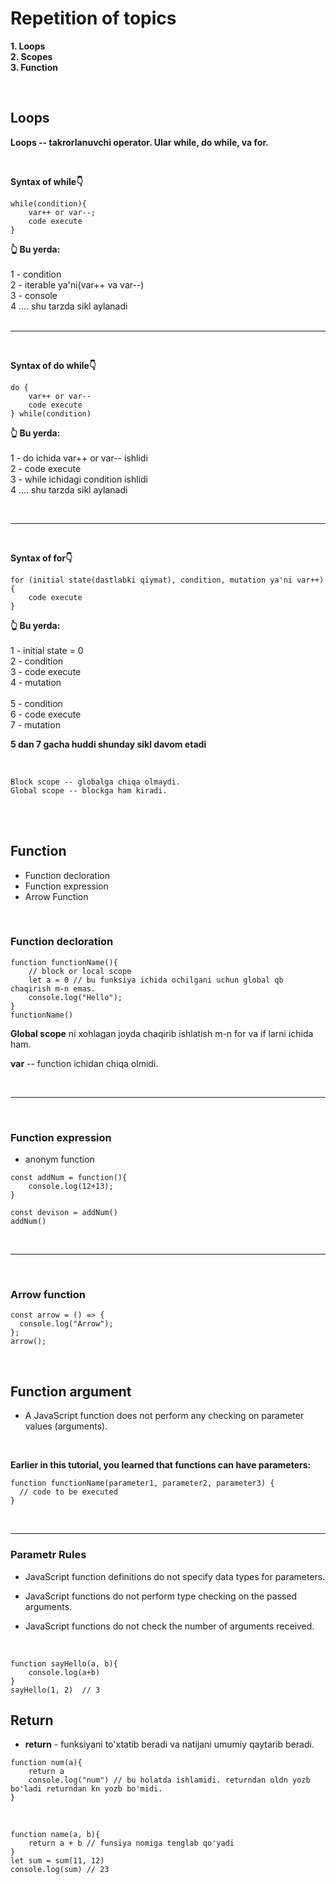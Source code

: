 # Repetition of topics

**1. Loops** <br>
**2. Scopes** <br>
**3. Function**

<br>

## Loops

**Loops -- takrorlanuvchi operator. Ular while, do while, va for.**

<br>

**Syntax of while👇**

```
while(condition){
    var++ or var--;
    code execute
}
```

**👆 Bu yerda:** <br><br>
1 - condition <br>
2 - iterable ya'ni(var++ va var--) <br>
3 - console <br>
4 .... shu tarzda sikl aylanadi <br>
<br>

<hr>
<br>

**Syntax of do while👇**

```
do {
    var++ or var--
    code execute
} while(condition)
```

**👆 Bu yerda:** <br><br>
1 - do ichida var++ or var-- ishlidi <br>
2 - code execute<br>
3 - while ichidagi condition ishlidi <br>
4 .... shu tarzda sikl aylanadi <br>

<br>
<hr>
<br>

**Syntax of for👇**

```
for (initial state(dastlabki qiymat), condition, mutation ya'ni var++){
    code execute
}
```

**👆 Bu yerda:** <br><br>
1 - initial state = 0 <br>
2 - condition<br>
3 - code execute <br>
4 - mutation <br><br>
5 - condition <br>
6 - code execute <br>
7 - mutation <br>

**5 dan 7 gacha huddi shunday sikl davom etadi**

<br>

```
Block scope -- globalga chiqa olmaydi.
Global scope -- blockga ham kiradi.
```

<br><br>

## Function

- Function decloration
- Function expression
- Arrow Function

<br>

### Function decloration

```
function functionName(){
    // block or local scope
    let a = 0 // bu funksiya ichida ochilgani uchun global qb chaqirish m-n emas.
    console.log("Hello");
}
functionName()
```

**Global scope** ni xohlagan joyda chaqirib ishlatish m-n for va if larni ichida ham.

**var** -- function ichidan chiqa olmidi.

<br><hr><br>

### Function expression

- anonym function

```
const addNum = function(){
    console.log(12+13);
}

const devison = addNum()
addNum()
```

<br><hr><br>

### Arrow function

```
const arrow = () => {
  console.log("Arrow");
};
arrow();
```

<br>

## Function argument

- A JavaScript function does not perform any checking on parameter values (arguments).

<br>

**Earlier in this tutorial, you learned that functions can have parameters:**

```
function functionName(parameter1, parameter2, parameter3) {
  // code to be executed
}
```

<br>
<hr>

### Parametr Rules

- JavaScript function definitions do not specify data types for parameters.

- JavaScript functions do not perform type checking on the passed arguments.

- JavaScript functions do not check the number of arguments received.

<br>

```
function sayHello(a, b){
    console.log(a+b)
}
sayHello(1, 2)  // 3
```

## Return

- **return** - funksiyani to'xtatib beradi va natijani umumiy qaytarib beradi.

```
function num(a){
    return a
    console.log("num") // bu holatda ishlamidi. returndan oldn yozb bo'ladi returndan kn yozb bo'midi.
}
```

<br>

```
function name(a, b){
    return a + b // funsiya nomiga tenglab qo'yadi
}
let sum = sum(11, 12)
console.log(sum) // 23
```
